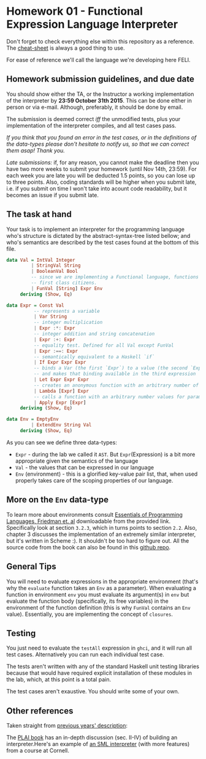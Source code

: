 Homework 01 - Functional Expression Language Interpreter
===============================================================================

Don't forget to check everything else within this repository as a reference. The [cheat-sheet](https://github.com/2015-Fall-UPT-PLDA/labs/blob/master/haskell-cheat-sheet.md) is always a good thing to use.  

For ease of reference we'll call the language we're developing here FELI.

Homework submission guidelines, and due date
-------------------------------------------------------------
You should show either the TA, or the Instructor a working implementation of the interpreter by **__23:59 October 31th 2015__**. This can be done either in person or via e-mail. Although, preferably, it should be done by email.

The submission is deemed correct *_iff_* the unmodified tests, plus your implementation of the interpreter compiles, and all test cases pass.

*_If you think that you found an error in the test cases, or in the definitions of the data-types please don't hesitate to notify us, so that we can correct them asap! Thank you._*  

*_Late submissions_:* if, for any reason, you cannot make the deadline then you have two more weeks to submit your homework (until Nov 14th, 23:59). For each week you are late you will be deducted 1.5 points, so you can lose up to three points. Also, coding standards will be higher when you submit late, i.e. if you submit on time I won't take into acount code readability, but it becomes an issue if you submit late.

The task at hand
-------------------------------------------------------------

Your task is to implement an interpreter for the programming language who's structure is dictated by the abstract-syntax-tree listed bellow; and who's semantics are described by the test cases found at the bottom of this file.

```Haskell
data Val = IntVal Integer
         | StringVal String
         | BooleanVal Bool
         -- since we are implementing a Functional language, functions are
         -- first class citizens.
         | FunVal [String] Expr Env
     deriving (Show, Eq)

data Expr = Const Val
          -- represents a variable
          | Var String
          -- integer multiplication
          | Expr :*: Expr 
          -- integer addition and string concatenation
          | Expr :+: Expr 
          -- equality test. Defined for all Val except FunVal
          | Expr :==: Expr 
          -- semantically equivalent to a Haskell `if`
          | If Expr Expr Expr
          -- binds a Var (the first `Expr`) to a value (the second `Expr`), 
          -- and makes that binding available in the third expression
          | Let Expr Expr Expr
          -- creates an anonymous function with an arbitrary number of parameters
          | Lambda [Expr] Expr 
          -- calls a function with an arbitrary number values for parameters
          | Apply Expr [Expr]
     deriving (Show, Eq)

data Env = EmptyEnv
         | ExtendEnv String Val
     deriving (Show, Eq)
```


As you can see we define three data-types:
  * `Expr` - during the lab we called it `AST`. But `Expr`(Expression) is a bit more appropriate given the semantics of the language
  * `Val` - the values that can be expressed in our language
  * `Env` (environment) - this is a glorified key-value pair list, that, when used properly takes care of the scoping properties of our language.  



More on the `Env` data-type
-------------------------------------------------------------

To learn more about environments consult [Essentials of Programming Languages, Friedman et. al](http://truly-free.org/ebook.php?book=Friedman%2C%20Wand%2C%20Haynes%20-%20Essentials%20of%20Programming%20Languages&list=a&nr=449&cat=n) downloadable from the provided link. Specifically look at section `3.2.3`, which in turns points to section `2.2`. Also, chapter 3 discusses the implementation of an extremely similar interpreter, but it's written in Scheme :). It shouldn't be too hard to figure out. All the source code from the book can also be found in this [github repo](https://github.com/mwand/eopl3).  



General Tips
-------------------------------------------------------------

You will need to evaluate expressions in the appropriate environment (that's why the `evaluate` function takes an `Env` as a parameter). When evaluating a function in environment `env` you must evaluate its argument(s) in `env` but evaluate the function body (specifically, its free variables) in the environment of the function definition (this is why `FunVal` contains an `Env` value). Essentially, you are implementing the concept of `closures`.


Testing
-------------------------------------------------------------

You just need to evaluate the `testAll` expression in `ghci`, and it will run all test cases. Alternatively you can run each individual test case.

The tests aren't written with any of the standard Haskell unit testing libraries because that would have required explicit installation of these modules in the lab, which, at this point is a total pain.  

The test cases aren't exaustive. You should write some of your own.


Other references
-------------------------------------------------------------

Taken straight from [previous years' description](http://bigfoot.cs.upt.ro/~marius/curs/plda/2013/hw1.html):

The [PLAI book](http://cs.brown.edu/~sk/Publications/Books/ProgLangs/) has an in-depth discussion (sec. II-IV) of building an interpreter.Here's an example of [an SML interpreter](http://www.cs.cornell.edu/courses/cs312/2005sp/lectures/lec17.asp) (with more features) from a course at Cornell.